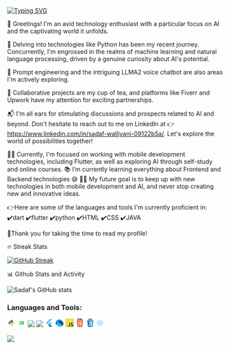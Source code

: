 [![Typing SVG](https://readme-typing-svg.demolab.com?font=Fira+Code&pause=1000&color=030A0D&width=435&lines=%F0%9F%91%8B+Hello%2C+My+name+is+Sadaf+Walliyani+)](https://git.io/typing-svg)

👋 Greetings! I'm an avid technology enthusiast with a particular focus on AI and the captivating world it unfolds.

🌱 Delving into technologies like Python has been my recent journey. Concurrently, I'm engrossed in the realms of machine learning and natural language processing, driven by a genuine curiosity about AI's potential.

🤖 Prompt engineering and the intriguing LLMA2 voice chatbot are also areas I'm actively exploring.

🤝 Collaborative projects are my cup of tea, and platforms like Fiverr and Upwork have my attention for exciting partnerships.

📬 I'm all ears for stimulating discussions and prospects related to AI and beyond. Don't hesitate to reach out to me on LinkedIn at 👉 https://www.linkedin.com/in/sadaf-walliyani-09122b5a/. Let's explore the world of possibilities together!


<!---
sadafwalliyani/sadafwalliyani is a ✨ special ✨ repository because its `README.md` (this file) appears on your GitHub profile.
You can click the Preview link to take a look at your changes.
--->
👨‍💻 Currently, I'm focused on working with mobile development technologies, including Flutter, as well as exploring AI through self-study and online courses. 
📚 I’m currently learning everything about Frontend and Backend technologies 😅
💪🏼 My future goal is to keep up with new technologies in both mobile development and AI, and never stop creating new and innovative ideas.

👉Here are some of the languages and tools I'm currently proficient in:
✔️dart
✔️flutter
✔️python
✔️HTML
✔️CSS
✔️JAVA

🙏Thank you for taking the time to read my profile!

🔥 Streak Stats


[![GitHub Streak](https://streak-stats.demolab.com?user=sadafwalliyani)](https://git.io/streak-stats)



📊 Github Stats and Activity




![Sadaf's GitHub stats](https://github-readme-stats.vercel.app/api?username=sadafwalliyani&show_icons=true)







### Languages and Tools:

<code><img height="20" src="https://raw.githubusercontent.com/github/explore/80688e429a7d4ef2fca1e82350fe8e3517d3494d/topics/python/python.png"></code>
<code><img height="20" src="https://raw.githubusercontent.com/github/explore/80688e429a7d4ef2fca1e82350fe8e3517d3494d/topics/qt/qt.png"></code>
<code><img height="20" src="https://pandas.pydata.org/static/img/pandas_secondary.svg"></code>
<code><img height="20" src="https://matplotlib.org/_static/logo2_compressed.svg"></code>
<code><img height="20" src="https://raw.githubusercontent.com/github/explore/80688e429a7d4ef2fca1e82350fe8e3517d3494d/topics/flutter/flutter.png"></code>
<code><img height="20" src="https://raw.githubusercontent.com/github/explore/80688e429a7d4ef2fca1e82350fe8e3517d3494d/topics/dart/dart.png"></code>
<code><img height="20" src="https://raw.githubusercontent.com/github/explore/80688e429a7d4ef2fca1e82350fe8e3517d3494d/topics/javascript/javascript.png"></code>
<code><img height="20" src="https://raw.githubusercontent.com/github/explore/80688e429a7d4ef2fca1e82350fe8e3517d3494d/topics/html/html.png"></code>
<code><img height="20" src="https://raw.githubusercontent.com/github/explore/5c058a388828bb5fde0bcafd4bc867b5bb3f26f3/topics/css/css.png"></code>
<code><img height="20" src="https://raw.githubusercontent.com/github/explore/80688e429a7d4ef2fca1e82350fe8e3517d3494d/topics/react/react.png"></code>



<img align="center" src="https://github-readme-stats.vercel.app/api/top-langs?username=sadafwalliyani&show_icons=true&locale=en&layout=compact&theme=dracula" width=60% />

